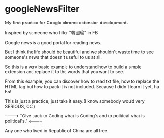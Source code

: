 # googleNewsFilter
My first practice for Google chrome extension development.

Inspired by someone who filter "韓國瑜" in FB.

Google news is a good portal for reading news.

But I think the life should be beautiful and we shouldn't waste time to see someone's news that doesn't useful to us at all.

So this is a very basic example to understand how to build a simple extension and replace it to the words that you want to see.

From this example, you can discover how to read txt file, how to replace the HTML tag but how to pack it is not included. Because I didn't learn it yet, ha ha!

This is just a practice, just take it easy.(I know somebody would very SERIOUS, CC.)

----> "Give back to Coding what is Coding's and to political what is political's." <----

Any one who lived in Republic of China are all free.
